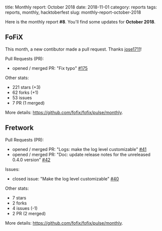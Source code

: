 title: Monthly report: October 2018
date: 2018-11-01
category: reports
tags: reports, monthly, hacktoberfest
slug: monthly-report-october-2018

Here is the monthly report **#8**. You'll find some updates for **October 2018**.


## FoFiX

This month, a new contibutor made a pull request. Thanks
[jose1711](https://github.com/jose1711)!


Pull Requests (PR):

- opened / merged PR: "Fix typo" [#175](https://github.com/fofix/fofix/pull/175)

Other stats:

- 221 stars (+3)
- 62 forks (+1)
- 53 issues
- 7 PR (1 merged)

More details: <https://github.com/fofix/fofix/pulse/monthly>.


## Fretwork

Pull Requests (PR):

- opened / merged PR: "Logs: make the log level customizable" [#41](https://github.com/fofix/fretwork/pull/41)
- opened / merged PR: "Doc: update release notes for the unreleased 0.4.0 version" [#42](https://github.com/fofix/fretwork/pull/42)

Issues:

- closed issue: "Make the log level customizable" [#40](https://github.com/fofix/fretwork/issues/)

Other stats:

- 7 stars
- 2 forks
- 4 issues (-1)
- 2 PR (2 merged)

More details: <https://github.com/fofix/fofix/pulse/monthly>.
